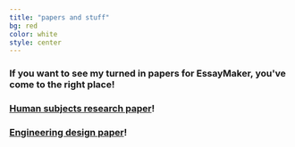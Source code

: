 ```yaml
---
title: "papers and stuff"
bg: red
color: white
style: center
---
```


### If you want to see my turned in papers for EssayMaker, you've come to the right place!

### [Human subjects research paper](http://getessaymaker.com/files/humansubjectsresearch.pdf)!

### [Engineering design paper](http://getessaymaker.com/files/engineeringdesign.pdf)!
